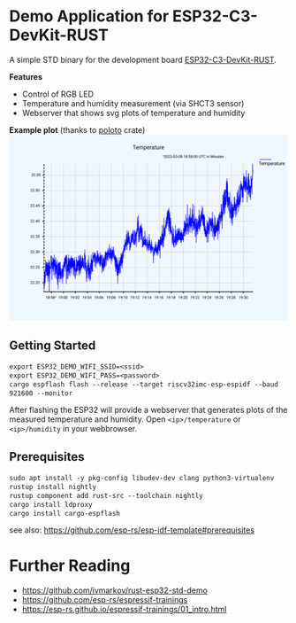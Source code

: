 # Demo Application for ESP32-C3-DevKit-RUST

A simple STD binary for the development board [ESP32-C3-DevKit-RUST](https://github.com/esp-rs/esp-rust-board).

**Features**
- Control of RGB LED
- Temperature and humidity measurement (via SHCT3 sensor)
- Webserver that shows svg plots of temperature and humidity

**Example plot** (thanks to [poloto](https://crates.io/crates/poloto) crate)  
![](./example_plot.svg)

## Getting Started

```
export ESP32_DEMO_WIFI_SSID=<ssid>
export ESP32_DEMO_WIFI_PASS=<password>
cargo espflash flash --release --target riscv32imc-esp-espidf --baud 921600 --monitor 
```

After flashing the ESP32 will provide a webserver that generates plots of the measured temperature and humidity. Open `<ip>/temperature` or `<ip>/humidity` in your webbrowser.

## Prerequisites

```
sudo apt install -y pkg-config libudev-dev clang python3-virtualenv
rustup install nightly
rustup component add rust-src --toolchain nightly
cargo install ldproxy
cargo install cargo-espflash
```
see also: https://github.com/esp-rs/esp-idf-template#prerequisites

# Further Reading
- https://github.com/ivmarkov/rust-esp32-std-demo
- https://github.com/esp-rs/espressif-trainings
- https://esp-rs.github.io/espressif-trainings/01_intro.html